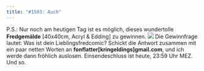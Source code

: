 ```yaml
---
title: "#1503: Auch"
---
```


P.S.: 
Nur noch am heutigen Tag ist es möglich, dieses wundertolle <strong>Fredgemälde</strong> [40x40cm, Acryl & Edding] zu gewinnen.
<img src="http://www.fonflatter.de/bilder/hihi_ich.png">
Die Gewinnfrage lautet: Was ist dein Lieblingsfredcomic?
Schickt die Antwort zusammen mit ein paar netten Worten an <strong>fonflatter[kringeldings]gmail.com</strong>, und ich werde dann fröhlich auslosen. Einsendeschluss ist heute, 23:59 Uhr MEZ.
Und so.

